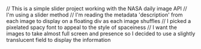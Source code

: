 // This is a simple slider project working with the NASA daily image API 
// I'm using a slider method 
// I'm reading the metadata 'description' from each image to display on a floating div as each image shuffles
// I picked a pixelated spacy font to appeal to the style of spaceiness
// I want the images to take almost full screen and presence so I decided to use a slightly translucent field to display the information
